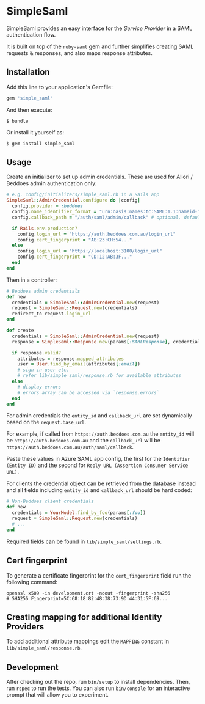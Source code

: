 # SimpleSaml

SimpleSaml provides an easy interface for the *Service Provider* in a SAML authentication flow.

It is built on top of the `ruby-saml` gem and further simplifies creating SAML requests & responses, and also maps response attributes.

## Installation

Add this line to your application's Gemfile:

```ruby
gem 'simple_saml'
```

And then execute:

    $ bundle

Or install it yourself as:

    $ gem install simple_saml

## Usage

Create an initializer to set up admin credentials. These are used for Allori / Beddoes admin authentication only:

```ruby
# e.g. config/initializers/simple_saml.rb in a Rails app
SimpleSaml::AdminCredential.configure do |config|
  config.provider = :beddoes
  config.name_identifier_format = "urn:oasis:names:tc:SAML:1.1:nameid-format:emailAddress"
  config.callback_path = "/auth/saml/admin/callback" # optional, defaults to "/auth/saml/callback"

  if Rails.env.production?
    config.login_url = "https://auth.beddoes.com.au/login_url"
    config.cert_fingerprint = "AB:23:CH:54..."
  else
    config.login_url = "https://localhost:3100/login_url"
    config.cert_fingerprint = "CD:12:AB:3F..."
  end
end
```

Then in a controller:

```ruby
# Beddoes admin credentials
def new
  credentials = SimpleSaml::AdminCredential.new(request)
  request = SimpleSaml::Request.new(credentials)
  redirect_to request.login_url
end

def create
  credentials = SimpleSaml::AdminCredential.new(request)
  response = SimpleSaml::Response.new(params[:SAMLResponse], credentials)

  if response.valid?
    attributes = response.mapped_attributes
    user = User.find_by_email(attributes[:email])
    # sign in user etc.
    # refer lib/simple_saml/response.rb for available attributes
  else
    # display errors
    # errors array can be accessed via `response.errors`
  end
end
```

For admin credentials the `entity_id` and `callback_url` are set dynamically based on the `request.base_url`.

For example, if called from `https://auth.beddoes.com.au` the `entity_id` will be `https://auth.beddoes.com.au` and
the `callback_url` will be `https://auth.beddoes.com.au/auth/saml/callback`.

Paste these values in Azure SAML app config, the first for the `Identifier (Entity ID)` and the second for `Reply URL (Assertion Consumer Service URL)`.

For clients the credential object can be retrieved from the database instead and all fields including `entity_id` and `callback_url` should be hard coded:

```ruby
# Non-Beddoes client credentials
def new
  credentials = YourModel.find_by_foo(params[:foo])
  request = SimpleSaml::Request.new(credentials)
  # ...
end
```

Required fields can be found in `lib/simple_saml/settings.rb`.

## Cert fingerprint

To generate a certificate fingerprint for the `cert_fingerprint` field run the following command:

```
openssl x509 -in development.crt -noout -fingerprint -sha256
# SHA256 Fingerprint=5C:68:18:82:48:38:73:9D:44:31:5F:69...
```

## Creating mapping for additional Identity Providers

To add additional attribute mappings edit the `MAPPING` constant in `lib/simple_saml/response.rb`.

## Development

After checking out the repo, run `bin/setup` to install dependencies. Then, run `rspec` to run the tests. You can also run `bin/console` for an interactive prompt that will allow you to experiment.